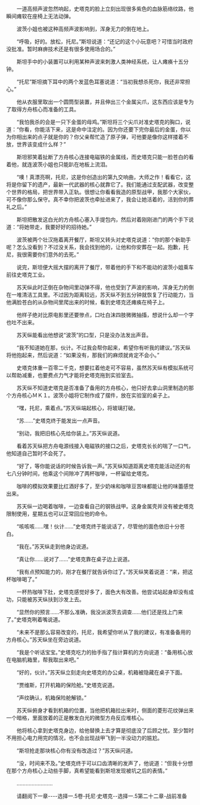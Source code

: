 <div class="read-content j_readContent" id="">
                <p>　　一道高频声波忽然响起，史塔克的脸上立刻出现很多紫色的血脉筋络纹路，他瞬间瘫软在座椅上无法动弹。<p>　　波茨小姐也被这种高频声波影响到，浑身无力的倒在地上。<p>　　“呼吸，好的。放松，托尼。”斯坦说道：“还记的这个小玩意吧？可惜当时政府没批准。暂时麻痹技术还是有很多使用场合的。”<p>　　斯坦手中的小装置可以利用某种声波来刺激人类神经系统，让人瘫痪十五分钟。<p>　　“托尼”斯坦摘下耳中的两个发蓝色耳塞说道：“当初我想杀死你，我还非常担心。”<p>　　他从衣服里取出一个圆筒型装置，并且伸出三个金属尖爪，这东西应该是专为了取得方舟核心而准备的工具。<p>　　“我怕我杀的会是一只下金蛋的母鸡。”斯坦将三个尖爪对准史塔克的胸口，说道：“你看，你能活下来，这是命中注定的。因为你还要下完你最后的金蛋，你以为你相出来的点子就是你的？你父亲帮忙造了原子弹，可他要是像你这样搂着不放，世界该变成什么样？”<p>　　斯坦邪笑着扯断了方舟核心连接电磁铁的金属线，而史塔克只能一脸苍白的看着他，就连波茨小姐也只能趴在地板上流泪。<p>　　“噢！真漂亮啊，托尼，这是你创造出的第九交响曲，大师之作！看看它，这将是你留下的遗产，最新一代武器的核心就靠它了。我们能通过支配武器，改变整个世界的格局，把世界带入正轨。很想让你看看我造的原型战甲，我那个大家伙，可不像你那么保守。真不幸你把波茨也牵扯进来了，我会让她活着的，活到你的葬礼之后。”<p>　　斯坦把散发这白光的方舟核心塞入手提包内，然后对着刚刚进门的两个手下说道：“将她带走，我要好好的招待她。”<p>　　波茨被两个壮汉拖着离开餐厅，斯坦又转头对史塔克说道：“你的那个新助手呢？怎么没看到？不过没关系，我会找到他的，让他和你安葬在一起。抱歉，托尼，我很需要你们意外的去死。”<p>　　说完，斯坦便大摇大摆的离开了餐厅，带着他的手下和不能动的波茨小姐乘车前往史塔克工业。<p>　　苏天纵此时正倒在杂物间里动弹不得，他也受到了声波的影响，浑身无力的倒在一堆清洁工具里。不过因为距离较远，苏天纵不到五分钟就恢复了行动能力，当他满脸苍白的从杂物间里爬出来的时候，看到史塔克还瘫痪在椅子上。<p>　　他样子绝对比原电影里还要惨点，口吐白沫四肢微微抽搐，想说什么却一个字也吐不出来。<p>　　苏天纵能看出他想说“波茨”的口型，只是没办法发出声音。<p>　　“我不知道她在那，伙计。不过我会帮你起来，希望你有听我的建议。”苏天纵将他抱起来，然后说道：“如果没有，那我们的麻烦就肯定不会小。”<p>　　史塔克体重一百零二千克，想要扛着他走可不容易，虽然苏天纵有模拟系统可以帮助减重，也要费点力气才能将史塔克拖到实验室去。<p>　　苏天纵不知道史塔克是否准备了备用的方舟核心，他只好去拿山洞里制造的那个方舟核心ＭＫ１。波茨小姐将它制作成了摆件，放在实验室的桌子上。<p>　　“嘿，托尼，乘着点。”苏天纵端起核心，将玻璃打破。<p>　　“苏……”史塔克终于能发出一点声音。<p>　　“别动，我把旧核心先给你装上。”苏天纵说道。<p>　　看着苏天纵把方舟电源线接入电磁铁的接口之后，史塔克长长的喘了一口气，他知道自己暂时不会死了。<p>　　“好了，等你能说话的时候告诉我一声。”苏天纵知道距离史塔克能活动还的有七八分钟时间，他乘这个间隙冲了两杯咖啡，一杯留给史塔克。<p>　　咖啡的模拟效果要比红酒好多了，至少奶味和咖啡豆苦味都能让他的味蕾感觉出来。<p>　　苏天纵一边喝着咖啡，一边查看自己的钢铁战甲。这身金属壳并没有被史塔克限制使用，星期五也可以正常回应他的命令。<p>　　“咳咳咳……嘿！伙计……”史塔克终于能说话了，尽管他的面色依旧十分苍白。<p>　　“我在。”苏天纵走到他身边说道。<p>　　“真让你……说对了……”史塔克靠在桌子边上说道。<p>　　“我有点预知能力的，刚才在餐厅就告诉你过了。”苏天纵笑着说道：“来，把这杯咖啡喝了。”<p>　　一杯热咖啡下肚，史塔克感觉好多了，面色大有改善。他尝试站起身却没有成功，只能被苏天纵扶到沙发上去。<p>　　“显然你的预言……不那么准确，我没派波茨去调查……他们还是找上门来了。”史塔克咧着嘴说道。<p>　　“未来不是那么容易改变的，托尼，我希望你听从了我的建议，有准备备用的方舟核心。”苏天纵坐在旁边说道。<p>　　“我是个听话宝宝。”史塔克吃力的抬手指了指计算机的方向说道：“备用核心放在电脑机箱里，帮我取出来吧。”<p>　　“好的，伙计。”苏天纵立刻走向史塔克的办公桌，机箱被隐藏在桌子下面。<p>　　“贾维斯，打开机箱的保险舱。”史塔克说道。<p>　　“声纹确认，机箱保险舱解锁。”<p>　　苏天纵俯身才看到机箱的位置，当他把机箱拉出来时，侧面的菱形花纹弹出来一个暗格，里面放着的正是散发白光的微型方舟反应堆核心。<p>　　他将核心拿到史塔克身边，给他替换上去才算是彻底没了后顾之忧。至少暂时不用担心电力用完的情况，也不会出现战甲飞到一半没动力的尴尬。<p>　　“斯坦抢走那块核心你有没有改造过？”苏天纵问道。<p>　　“没，时间来不及。”史塔克终于可以口齿清晰的发声了，他说道：“但我十分想在那个方舟核心上动些手脚，真希望能看到斯坦发现被坑之后的表情。”<p>　　……………………<p>　　请翻阅下一章----选择一.5卷-托尼·史塔克--选择一.5第二十二章-战前准备<p>　　<p> 
            </div>